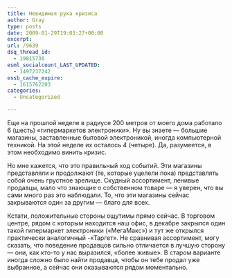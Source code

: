 ```yaml
---
title: Невидимая рука кризиса
author: Gray
type: posts
date: 2009-01-29T19:03:27+00:00
excerpt:
url: /9639
dsq_thread_id:
  - 19815730
esml_socialcount_LAST_UPDATED:
  - 1497237242
essb_cache_expire:
  - 1615762203
categories:
  - Uncategorized

---
```








Еще на прошлой неделе в радиусе 200 метров от моего дома работало 6 (шесть) &#171;гипермаркетов электроники&#187;. Ну вы знаете &#8212; большие магазины, заставленные бытовой электроникой, иногда компьютерной техникой. На этой неделе их осталось 4 (четыре). Да, разумеется, в этом необходимо винить кризис.

Но мне кажется, что это правильный ход событий. Эти магазины представляли и продолжают (те, которые уцелели пока) представлять собой очень грустное зрелище. Скудный ассортимент, ленивые продавцы, мало что знающие о собственном товаре &#8212; я уверен, что вы сами много раз это наблюдали. То, что эти магазины сейчас закрываются один за другим &#8212; благо для всех.

Кстати, положительные стороны ощутимы прямо сейчас. В торговом центре, рядом с которым находится наш офис, в декабре закрылся один такой гипермаркет электроники (&#171;МегаМакс&#187;) и тут же открылся практически аналогичный -&#171;Таргет&#187;. Не сравнивая ассортимент, могу сказать, что поведение продавцов сильно отличается в лучшую сторону &#8212; они, как кто-то у нас выразился, &#171;более живые&#187;. В старом варианте иногда сложно было найти продавца, чтобы он тебе продал уже выбранное, а сейчас они оказываются рядом моментально.